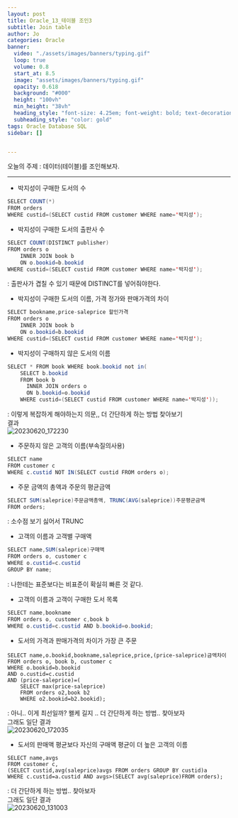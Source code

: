 ```yaml
---
layout: post
title: Oracle_13_테이블 조인3
subtitle: Join table
author: Jo
categories: Oracle
banner:
  video: "./assets/images/banners/typing.gif"
  loop: true
  volume: 0.8
  start_at: 8.5
  image: "assets/images/banners/typing.gif"
  opacity: 0.618
  background: "#000"
  height: "100vh"
  min_height: "38vh"
  heading_style: "font-size: 4.25em; font-weight: bold; text-decoration: underline"
  subheading_style: "color: gold"
tags: Oracle Database SQL
sidebar: []


---
```


오늘의 주제 : 데이터(테이블)를 조인해보자. <br>
 * * *
 
- 박지성이 구매한 도서의 수
```java
SELECT COUNT(*)
FROM orders
WHERE custid=(SELECT custid FROM customer WHERE name='박지성');
```

- 박지성이 구매한 도서의 출판사 수
```java
SELECT COUNT(DISTINCT publisher)
FROM orders o
    INNER JOIN book b
    ON o.bookid=b.bookid
WHERE custid=(SELECT custid FROM customer WHERE name='박지성');
```
: 출판사가 겹칠 수 있기 때문에 DISTINCT를 넣어줘야한다.<br>

- 박지성이 구매한 도서의 이름, 가격 정가와 판매가격의 차이
```java
SELECT bookname,price-saleprice 할인가격
FROM orders o
    INNER JOIN book b
    ON o.bookid=b.bookid
WHERE custid=(SELECT custid FROM customer WHERE name='박지성');
```
- 박지성이 구매하지 않은 도서의 이름
```java
SELECT * FROM book WHERE book.bookid not in(
    SELECT b.bookid
    FROM book b
      INNER JOIN orders o
      ON b.bookid=o.bookid
    WHERE custid=(SELECT custid FROM customer WHERE name='박지성'));
```
: 이렇게 복잡하게 해야하는지 의문,, 더 간단하게 하는 방법 찾아보기<br>
결과 <br>
![20230620_172230](https://github.com/CheeseYoung/cheeseyoung.github.io/assets/132384527/3f74b08f-3615-4107-8d27-48d14a7a400d) <br>

- 주문하지 않은 고객의 이름(부속질의사용)
```java
SELECT name
FROM customer c
WHERE c.custid NOT IN(SELECT custid FROM orders o);
```
- 주문 금액의 총액과 주문의 평균금액
```java
SELECT SUM(saleprice)주문금액총액, TRUNC(AVG(saleprice))주문평균금액
FROM orders;
```
: 소수점 보기 싫어서 TRUNC
- 고객의 이름과 고객별 구매액
```java
SELECT name,SUM(saleprice)구매액
FROM orders o, customer c
WHERE o.custid=c.custid
GROUP BY name;
```
: 나한테는 표준보다는 비표준이 확실히 빠른 것 같다.

- 고객의 이름과 고객이 구매한 도서 목록
```java
SELECT name,bookname
FROM orders o, customer c,book b
WHERE o.custid=c.custid AND b.bookid=o.bookid;
```
- 도서의 가격과 판매가격의 차이가 가장 큰 주문
```oracle
SELECT name,o.bookid,bookname,saleprice,price,(price-saleprice)금액차이
FROM orders o, book b, customer c
WHERE o.bookid=b.bookid 
AND o.custid=c.custid
AND (price-saleprice)=(
    SELECT max(price-saleprice)
    FROM orders o2,book b2 
    WHERE o2.bookid=b2.bookid);
```
: 아니.. 이게 최선일까? 왤케 길지 .. 더 간단하게 하는 방법.. 찾아보자 <br>
그래도 일단 결과<br>
![20230620_172035](https://github.com/CheeseYoung/cheeseyoung.github.io/assets/132384527/63f15825-a5c8-44a9-9749-fa841b9b21f3)

- 도서의 판매액 평균보다 자신의 구매액 평균이 더 높은 고객의 이름
```oracle
SELECT name,avgs
FROM customer c,
(SELECT custid,avg(saleprice)avgs FROM orders GROUP BY custid)a
WHERE c.custid=a.custid AND avgs>(SELECT avg(saleprice)FROM orders); 
```
: 더 간단하게 하는 방법.. 찾아보자<br>
그래도 일단 결과<br>
![20230620_131003](https://github.com/CheeseYoung/cheeseyoung.github.io/assets/132384527/0eda7ba7-212f-4e9e-a2cd-bdbff16b5a83)




